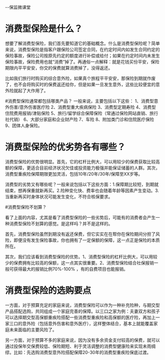 --保监微课堂

# 消费型保险是什么？

想要了解消费型保险，我们首先要知道它的基础概念。什么是消费型保险呢？简单来说，消费型保险是指客户跟保险公司签定合同，在约定时间内如发生合同约定的保险事故，保险公司按原先约定的额度进行补偿或给付；如果在约定时间内未发生保险事故，保险费用也就“消费”掉了。再通俗一点解释：就是花钱买份平安，保险期限内平平安安，你交的保费就算消费掉了，没得返还。

比如我们旅行时购买的综合意外险，如果真个旅程平平安安，那保险到期就作废了，也不会将购买时的保费返还给你，但是如果一旦发生意外，这些比较便宜的意外险就起了大作用了。

#消费型保险通常都包括哪类产品？
一般来说，主要包括以下这些：
1、消费型意外伤害/意外伤害医疗险
2、消费型重大疾病保险
3、消费型定期寿险
4、消费型住院费用报销/津贴保险
5、旅行/留学综合保障保险（常通过保险网站直销、旅行社代销）
6、大部分家庭和企业财产险
7、车险 
8、附加类门诊和住院医疗保险
9、团体人身保险。

# 消费型保险的优劣势各有哪些？

消费型保险的优势很明显。首先，它的杠杆比例大，可以用较少的保费获取比较高额的保障，更适合目前经济状况欠佳或投资能力极强并能保证储蓄的人群。其次，消费型重疾险保障期限更加灵活，包括10年/20年/30年/保障至XX岁等。

消费型的劣势又有哪些呢？一般来说包括以下这些方面：1.保障期比较短，到期就结束，想再保重就新再买。2.险种变化快、费率也会随着年龄等因素产生变动。3.当重新再买时身体状况可能发生变化，不符合核保要求。

#消费型保险不划算？

看了上面的内容，尤其是看了消费型保险的一些劣势后，可能有的消费者会产生一种消费型保险不划算的感觉。是这样吗？并不是这样的。

首先，消费型保险虽然到期没有返还保费，但它实实在在帮你在保险期间分担了风险，即便没有发生保险事故，你也拥有了一定保额的保障，这一点正是保险的本质所在。

其次，我们应该看到消费型保险的优势。1、消费型保险的杠杆比例大，可以用较少的保费拥有比较高的保额，这一点其实很重要。2、消费型保险结合社保报销一般可获得最大的报销比例70%-100% ，有的自费项目也能报销。

# 消费型保险的选购要点

一方面，对于预算充足的家庭来说，消费型保险可以作为一种补充险种，与期交型产品搭配选购，共同组成一个家庭完善的保障。以三口之家为例：夫妻双方和孩子可以选择期交型高保额重疾险搭配一些消费型重疾险和高保额的医疗险，再加上一家三口的意外险（包括意外伤害和意外医疗），这样整体结合，基本上就能覆盖家庭未来面临的主要风险了。

另一方面，对于预算不多的家庭来说，因为没有多余资金支付较高的保费，就可以通过投保年交保费较低、保险期短、利于灵活调整的消费型健康险来实现未雨绸缪。比如：先选购消费型意外险搭配保障20-30年的消费型重疾险保底过渡。

